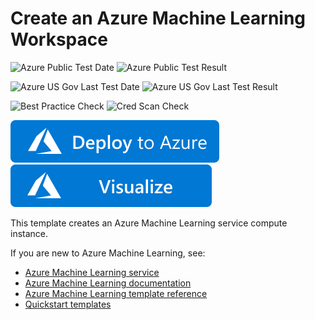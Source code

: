 # Create an Azure Machine Learning Workspace

![Azure Public Test Date](https://azurequickstartsservice.blob.core.windows.net/badges/101-machine-learning-compute-attach-aks/PublicLastTestDate.svg)
![Azure Public Test Result](https://azurequickstartsservice.blob.core.windows.net/badges/101-machine-learning-compute-attach-aks/PublicDeployment.svg)

![Azure US Gov Last Test Date](https://azurequickstartsservice.blob.core.windows.net/badges/101-machine-learning-compute-attach-aks/FairfaxLastTestDate.svg)
![Azure US Gov Last Test Result](https://azurequickstartsservice.blob.core.windows.net/badges/101-machine-learning-compute-attach-aks/FairfaxDeployment.svg)

![Best Practice Check](https://azurequickstartsservice.blob.core.windows.net/badges/101-machine-learning-compute-attach-aks/BestPracticeResult.svg)
![Cred Scan Check](https://azurequickstartsservice.blob.core.windows.net/badges/101-machine-learning-compute-attach-aks/CredScanResult.svg)

[![Deploy To Azure](https://raw.githubusercontent.com/Azure/azure-quickstart-templates/master/1-CONTRIBUTION-GUIDE/images/deploytoazure.svg?sanitize=true)](https://portal.azure.com/#create/Microsoft.Template/uri/https%3A%2F%2Fraw.githubusercontent.com%2FAzure%2Fazure-quickstart-templates%2Fmaster%2F101-machine-learning-compute-attach-aks%2Fazuredeploy.json)
[![Visualize](https://raw.githubusercontent.com/Azure/azure-quickstart-templates/master/1-CONTRIBUTION-GUIDE/images/visualizebutton.svg?sanitize=true)](http://armviz.io/#/?load=https%3A%2F%2Fraw.githubusercontent.com%2FAzure%2Fazure-quickstart-templates%2Fmaster%2F101-machine-learning-compute-attach-aks%2Fazuredeploy.json)

This template creates an Azure Machine Learning service compute instance.

If you are new to Azure Machine Learning, see:

- [Azure Machine Learning service](https://azure.microsoft.com/services/machine-learning-service/)
- [Azure Machine Learning documentation](https://docs.microsoft.com/azure/machine-learning/)
- [Azure Machine Learning template reference](https://docs.microsoft.com/azure/templates/microsoft.machinelearningservices/allversions)
- [Quickstart templates](https://azure.microsoft.com/resources/templates/)
